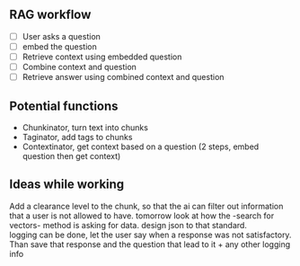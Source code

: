 ## RAG workflow
 - [ ] User asks a question
 - [ ] embed the question
 - [ ] Retrieve context using embedded question
 - [ ] Combine context and question
 - [ ] Retrieve answer using combined context and question

## Potential functions
- Chunkinator, turn text into chunks
- Taginator, add tags to chunks
- Contextinator, get context based on a question (2 steps, embed question then get context)

## Ideas while working
Add a clearance level to the chunk, so that the ai can filter out information that a user is not allowed to have.
tomorrow look at how the -search for vectors- method is asking for data. design json to that standard.  
logging can be done, let the user say when a response was not satisfactory. Than save that response and the question that lead to it + any other logging info